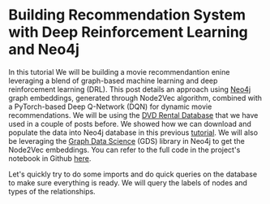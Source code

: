 # Building Recommendation System with Deep Reinforcement Learning and Neo4j

In this tutorial We will be building a movie recommendantion enine leveraging a blend of graph-based machine learning and deep reinforcement learning (DRL). This post details an approach using [Neo4j](https://neo4j.com) graph embeddings, generated through Node2Vec algorithm, combined with a PyTorch-based Deep Q-Network (DQN) for dynamic movie recommendations.
We will be using the [DVD Rental Database](https://www.postgresqltutorial.com/postgresql-getting-started/postgresql-sample-database/) that we have used in a couple of posts before. We showed how we can download and populate the data into Neo4j database in this previous [tutorial](https://minimatech.org/from-relational-to-neo4j/). We will also be leveraging the [Graph Data Science](https://neo4j.com/product/graph-data-science/) (GDS) library in Neo4j to get the Node2Vec embeddings. You can refer to the full code in the project's notebook in Github [here](https://github.com/MNoorFawi/building-recommendation-engine-with-reinforcement-learning).

Let's quickly try to do some imports and do quick queries on the database to make sure everything is ready. We will query the labels of nodes and types of the relationships.

